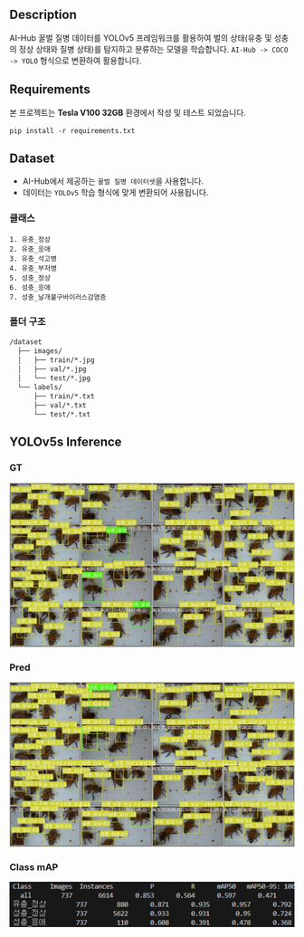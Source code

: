 ## Description
AI-Hub 꿀벌 질병 데이터를 YOLOv5 프레임워크를 활용하여 벌의 상태(유충 및 성충의 정상 상태와 질병 상태)를 탐지하고 분류하는 모델을 학습합니다. `AI-Hub -> COCO -> YOLO` 형식으로 변환하여 활용합니다.
## Requirements
본 프로젝트는 **Tesla V100 32GB** 환경에서 작성 및 테스트 되었습니다.
```
pip install -r requirements.txt
```
## Dataset
- AI-Hub에서 제공하는 `꿀벌 질병 데이터셋`을 사용합니다.
- 데이터는 `YOLOv5` 학습 형식에 맞게 변환되어 사용됩니다.
### 클래스
```
1. 유충_정상
2. 유충_응애
3. 유충_석고병
4. 유충_부저병
5. 성충_정상
6. 성충_응애
7. 성충_날개불구바이러스감염증
```
### 폴더 구조
```
/dataset
  ├── images/
  │   ├── train/*.jpg
  │   ├── val/*.jpg
  │   └── test/*.jpg
  └── labels/
      ├── train/*.txt
      ├── val/*.txt
      └── test/*.txt
```
## YOLOv5s Inference
### GT
![alt text](GT.jpg)
### Pred
![alt text](Pred.jpg)
### Class mAP
![alt text](classwise.png)